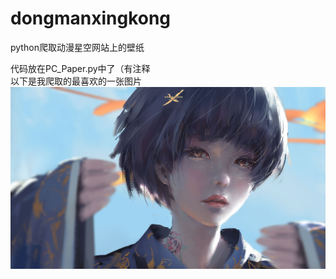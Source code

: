 # dongmanxingkong
python爬取动漫星空网站上的壁纸

代码放在PC_Paper.py中了（有注释 <br>
以下是我爬取的最喜欢的一张图片 <br>
![bizhi](180.jpg)
